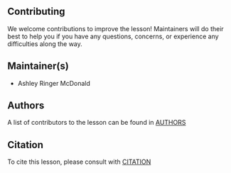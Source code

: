 ## Contributing

We welcome contributions to improve the lesson! Maintainers will do their best to help you if you have any questions, concerns, or experience any difficulties along the way.

## Maintainer(s)

* Ashley Ringer McDonald

## Authors

A list of contributors to the lesson can be found in [AUTHORS](AUTHORS)

## Citation

To cite this lesson, please consult with [CITATION](CITATION)

[lesson-example]: https://carpentries.github.io/lesson-example

